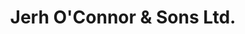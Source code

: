 ---
title: "Jerh O'Connor & Sons Ltd."
url: /cork/jerh-oconnor-and-sons-ltd/
shop: funeral directors
---
